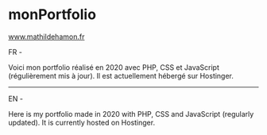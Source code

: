 # monPortfolio

www.mathildehamon.fr

FR -

Voici mon portfolio réalisé en 2020 avec PHP, CSS et JavaScript (régulièrement mis à jour). Il est actuellement hébergé sur Hostinger.
__________

EN -

Here is my portfolio made in 2020 with PHP, CSS and JavaScript (regularly updated). It is currently hosted on Hostinger.
